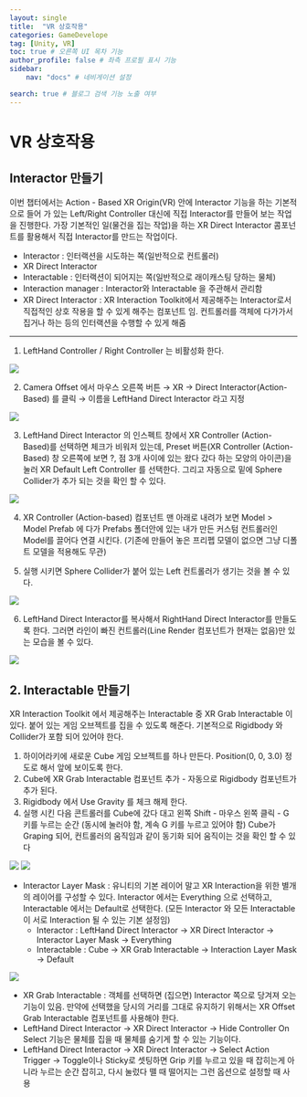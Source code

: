 ```yaml
---
layout: single
title:  "VR 상호작용"
categories: GameDevelope
tag: [Unity, VR]
toc: true # 오른쪽 UI 목차 기능
author_profile: false # 좌측 프로필 표시 기능
sidebar:
    nav: "docs" # 네비게이션 설정

search: true # 블로그 검색 기능 노출 여부
---
```


# VR 상호작용

## Interactor 만들기

이번 챕터에서는 Action - Based XR Origin(VR) 안에 Interactor 기능을 하는 기본적으로 들어 가 있는 Left/Right Controller 대신에 직접 Interactor를 만들어 보는 작업을 진행한다. 가장 기본적인 일(물건을 집는 작업)을 하는 XR Direct Interactor 콤포넌트를 활용해서 직접 Interactor를 만드는 작업이다.

- Interactor : 인터랙션을 시도하는 쪽(일반적으로 컨트롤러)
- XR Direct Interactor
- Interactable : 인터랙션이 되어지는 쪽(일반적으로 래이캐스팅 당하는 물체)
- Interaction manager : Interactor와 Interactable 을 주관해서 관리함
- XR Direct Interactor : XR Interaction Toolkit에서 제공해주는 Interactor로서 직접적인 상호 작용을 할 수 있게 해주는 컴포넌트 임. 컨트롤러를 객체에 다가가서 집거나 하는 등의 인터랙션을 수행할 수 있게 해줌

---

1. LeftHand Controller / Right Controller 는 비활성화 한다.

![](/images/2024-12-24-VR-interaction/image1.png)

2. Camera Offset 에서 마우스 오른쪽 버튼 → XR → Direct Interactor(Action-Based) 를 클릭 → 이름을 LeftHand Direct Interactor 라고 지정

![](/images/2024-12-24-VR-interaction/image2.png)

3. LeftHand Direct Interactor 의 인스펙트 창에서 XR Controller (Action-Based)를 선택하면 체크가 비워저 있는데, Preset 버튼(XR Controller (Action-Based) 창 오른쪽에 보면 ?, 점 3개 사이에 있는 왔다 갔다 하는 모양의 아이콘)을 눌러 XR Default Left Controller 를 선택한다. 그리고 자동으로 밑에 Sphere Collider가 추가 되는 것을 확인 할 수 있다.

![](/images/2024-12-24-VR-interaction/image3.png)

4. XR Controller (Action-based) 컴포넌트 맨 아래로 내려가 보면 Model > Model Prefab 에 다가 Prefabs 폴더안에 있는 내가 만든 커스텀 컨트롤러인 Model를 끌어다 연결 시킨다. (기존에 만들어 놓은 프리펩 모델이 없으면 그냥 디폴트 모델을 적용해도 무관)

5. 실행 시키면 Sphere Collider가 붙어 있는 Left 컨트롤러가 생기는 것을 볼 수 있다.

![](/images/2024-12-24-VR-interaction/image4.png)

6. LeftHand Direct Interactor를 복사해서 RightHand Direct Interactor를 만들도록 한다. 그러면 라인이 빠진 컨트롤러(Line Render 컴포넌트가 현재는 없음)만 있는 모습을 볼 수 있다.

![](/images/2024-12-24-VR-interaction/image5.png)

## 2. Interactable 만들기

XR Interaction Toolkit 에서 제공해주는 Interactable 중 XR Grab Interactable 이 있다. 붙어 있는 게임 오브젝트를 집을 수 있도록 해준다. 기본적으로 Rigidbody 와 Collider가 포함 되어 있어야 한다.

1. 하이어라키에 새로운 Cube 게임 오브젝트를 하나 만든다. Position(0, 0, 3.0) 정도로 해서 앞에 보이도록 한다.
2. Cube에 XR Grab Interactable 컴포넌트 추가 - 자동으로 Rigidbody 컴포넌트가 추가 된다.
3. Rigidbody 에서 Use Gravity 를 체크 해제 한다.
4. 실행 시킨 다음 콘트롤러를 Cube에 갔다 대고 왼쪽 Shift - 마우스 왼쪽 클릭 - G 키를 누르는 순간 (동시에 눌러야 함, 계속 G 키를 누르고 있어야 함) Cube가 Graping 되어, 컨트롤러의 움직임과 같이 동기화 되어 움직이는 것을 확인 할 수 있다

![](/images/2024-12-24-VR-interaction/image6.png)
![](/images/2024-12-24-VR-interaction/image7.png)

- Interactor Layer Mask : 유니티의 기본 레이어 말고 XR Interaction을 위한 별개의 레이어를 구성할 수 있다. Interactor 에서는 Everything 으로 선택하고, Interactable 에서는 Default로 선택한다. (모든 Interactor 와 모든 Interactable이 서로 Interaction 될 수 있는 기본 설정임)
  - Interactor : LeftHand Direct Interactor → XR Direct Interactor → Interactor Layer Mask → Everything
  - Interactable : Cube → XR Grab Interactable → Interaction Layer Mask → Default

![](/images/2024-12-24-VR-interaction/image8.png)

- XR Grab Interactable : 객체를 선택하면 (집으면) Interactor 쪽으로 당겨져 오는 기능이 있음. 만약에 선택했을 당시의 거리를 그대로 유지하기 위해서는 XR Offset Grab Interactable 컴포넌트를 사용해야 한다.
- LeftHand Direct Interactor → XR Direct Interactor → Hide Controller On Select 기능은 물체를 집을 때 물체를 숨기게 할 수 있는 기능이다.
- LeftHand Direct Interactor → XR Direct Interactor → Select Action Trigger → Toggle이나 Sticky로 셋팅하면 Grip 키를 누르고 있을 때 잡히는게 아니라 누르는 순간 잡히고, 다시 눌렀다 뗄 때 떨어지는 그런 옵션으로 설정할 때 사용